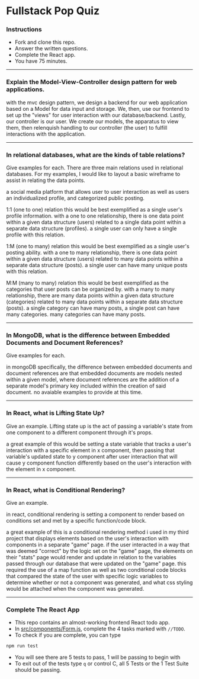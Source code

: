 # Fullstack Pop Quiz

### Instructions
- Fork and clone this repo.
- Answer the written questions.
- Complete the React app.
- You have 75 minutes.

---

### Explain the Model-View-Controller design pattern for web applications.

with the mvc design pattern, we design a backend for our web application based on a Model for data input and storage. We, then, use our frontend to set up the "views" for user interaction with our database/backend. Lastly, our controller is our user. We create our models, the apparatus to view them, then relenquish handling to our controller (the user) to fulfill interactions with the application.

---

### In relational databases, what are the kinds of table relations? 
Give examples for each.
There are three main relations used in relational databases.
For my examples, I would like to layout a basic wireframe to assist in relating the data points.

a social media platform that allows user to user interaction as well as users an individualized profile, and categorized public posting.

1:1 (one to one) relation
this would be best exemplified as a single user's profile information. with a one to one relationship, there is one data point within a given data structure (users) related to a single data point within a separate data structure (profiles). a single user can only have a single profile with this relation.

1:M (one to many) relation
this would be best exemplified as a single user's posting ability. with a one to many relationship, there is one data point within a given data structure (users) related to many data points within a separate data structure (posts). a single user can have many unique posts with this relation.

M:M (many to many) relation
this would be best exemplified as the categories that user posts can be organized by. with a many to many relationship, there are many data points within a given data structure (categories) related to many data points within a separate data structure (posts). a single category can have many posts, a single post can have many categories. many categories can have many posts.

---
### In MongoDB, what is the difference between Embedded Documents and Document References? 
Give examples for each.

in mongoDB specifically, the difference between embedded documents and document references are that embedded documents are models nested within a given model, where document references are the addition of a separate model's primary key included within the creation of said document. no avaiable examples to provide at this time.

---

### In React, what is Lifting State Up? 
Give an example.
Lifting state up is the act of passing a variable's state from one component to a different component through it's props. 

a great example of this would be setting a state variable that tracks a user's interaction with a specific element in x component, then passing that variable's updated state to y component after user interaction that will cause y component function differently based on the user's interaction with the element in x component.

---

### In React, what is Conditional Rendering?
Give an example.

in react, conditional rendering is setting a component to render based on conditions set and met by a specific function/code block.

a great example of this is a conditional rendering method i used in my third project that displays elements based on the user's interaction with components in a separate "game" page. if the user interacted in a way that was deemed "correct" by the logic set on the "game" page, the elements on their "stats" page would render and update in relation to the variables passed through our database that were updated on the "game" page. this required the use of a map function as well as two conditional code blocks that compared the state of the user with specific logic variables to determine whether or not a component was generated, and what css styling would be attached when the component was generated.

---

### Complete The React App

- This repo contains an almost-working frontend React todo app.
- In [src/components/Form.js](src/components/Form.js), complete the 4 tasks marked with `//TODO`.
- To check if you are complete, you can type
```bash
npm run test
```
- You will see there are 5 tests to pass, 1 will be passing to begin with
- To exit out of the tests type `q` or control C, all 5 Tests or the 1 Test Suite should be passing.
